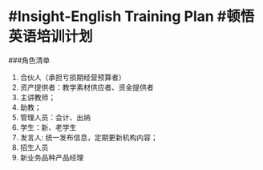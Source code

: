 #Insight-English Training Plan
#顿悟英语培训计划
==============================

###角色清单
1. 合伙人（承担亏损期经营预算者） 
2. 资产提供者：教学素材供应者、资金提供者
3. 主讲教师；
4. 助教；
5. 管理人员：会计、出纳
6. 学生：新、老学生
7. 发言人: 统一发布信息，定期更新机构内容；
8. 招生人员
9. 新业务品种产品经理
